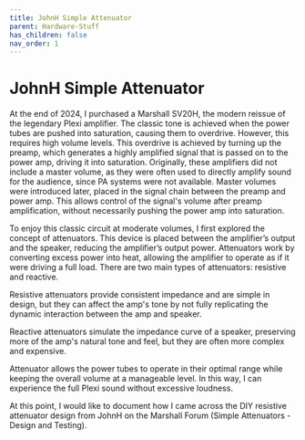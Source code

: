 ```yaml
---
title: JohnH Simple Attenuator 
parent: Hardware-Stuff
has_children: false
nav_order: 1
---
```


# JohnH Simple Attenuator
At the end of 2024, I purchased a Marshall SV20H, the modern reissue of the legendary Plexi amplifier. The classic tone is achieved when the power tubes are pushed into saturation, causing them to overdrive. However, this requires high volume levels. This overdrive is achieved by turning up the preamp, which generates a highly amplified signal that is passed on to the power amp, driving it into saturation. Originally, these amplifiers did not include a master volume, as they were often used to directly amplify sound for the audience, since PA systems were not available. Master volumes were introduced later, placed in the signal chain between the preamp and power amp. This allows control of the signal's volume after preamp amplification, without necessarily pushing the power amp into saturation.

To enjoy this classic circuit at moderate volumes, I first explored the concept of attenuators. This device is placed between the amplifier’s output and the speaker, reducing the amplifier’s output power. Attenuators work by converting excess power into heat, allowing the amplifier to operate as if it were driving a full load. There are two main types of attenuators: resistive and reactive.

Resistive attenuators provide consistent impedance and are simple in design, but they can affect the amp's tone by not fully replicating the dynamic interaction between the amp and speaker.

Reactive attenuators simulate the impedance curve of a speaker, preserving more of the amp's natural tone and feel, but they are often more complex and expensive.

Attenuator allows the power tubes to operate in their optimal range while keeping the overall volume at a manageable level. In this way, I can experience the full Plexi sound without excessive loudness.

At this point, I would like to document how I came across the DIY resistive attenuator design from JohnH on the Marshall Forum (Simple Attenuators - Design and Testing).

